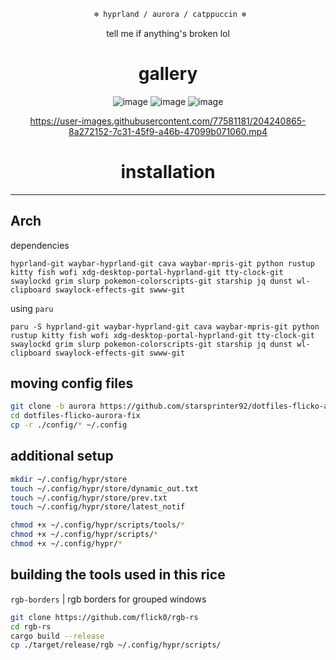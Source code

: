<div align="justify">

<div align="center">

```ocaml
 ❄️ hyprland / aurora / catppuccin ❄️
```

tell me if anything's broken lol
# gallery
![image](https://github.com/user-attachments/assets/c7980d56-847f-487f-a3bb-9b053f0f23fc)
![image](https://github.com/user-attachments/assets/e7da2f75-af16-4e95-ab1b-313e679a0f8c)
![image](https://github.com/user-attachments/assets/e6089643-f65a-4a31-a3ca-0ed2f9a6c842)

 

https://user-images.githubusercontent.com/77581181/204240865-8a272152-7c31-45f9-a46b-47099b071060.mp4

 
</div>
</div>




<div align="justify">

<div align="center">

# installation
 
<hr>
 
</div>
</div>

## Arch
dependencies
```
hyprland-git waybar-hyprland-git cava waybar-mpris-git python rustup kitty fish wofi xdg-desktop-portal-hyprland-git tty-clock-git swaylockd grim slurp pokemon-colorscripts-git starship jq dunst wl-clipboard swaylock-effects-git swww-git
```
using `paru`
```
paru -S hyprland-git waybar-hyprland-git cava waybar-mpris-git python rustup kitty fish wofi xdg-desktop-portal-hyprland-git tty-clock-git swaylockd grim slurp pokemon-colorscripts-git starship jq dunst wl-clipboard swaylock-effects-git swww-git
```

## moving config files

```bash
git clone -b aurora https://github.com/starsprinter92/dotfiles-flicko-aurora-fix
cd dotfiles-flicko-aurora-fix
cp -r ./config/* ~/.config
```

## additional setup

```bash
mkdir ~/.config/hypr/store
touch ~/.config/hypr/store/dynamic_out.txt
touch ~/.config/hypr/store/prev.txt
touch ~/.config/hypr/store/latest_notif

chmod +x ~/.config/hypr/scripts/tools/*
chmod +x ~/.config/hypr/scripts/*
chmod +x ~/.config/hypr/*
```

## building the tools used in this rice

`rgb-borders` | rgb borders for grouped windows
```bash
git clone https://github.com/flick0/rgb-rs
cd rgb-rs
cargo build --release
cp ./target/release/rgb ~/.config/hypr/scripts/
```



